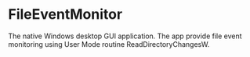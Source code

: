 # FileEventMonitor
The native Windows desktop GUI application. The app provide file event monitoring using User Mode routine ReadDirectoryChangesW.
